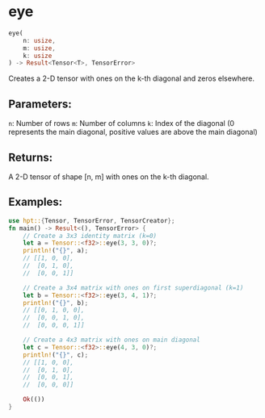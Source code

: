 # eye
```rust
eye(
    n: usize,
    m: usize,
    k: usize
) -> Result<Tensor<T>, TensorError>
```
Creates a 2-D tensor with ones on the k-th diagonal and zeros elsewhere.

## Parameters:
`n`: Number of rows
`m`: Number of columns
`k`: Index of the diagonal (0 represents the main diagonal, positive values are above the main diagonal)

## Returns:
A 2-D tensor of shape [n, m] with ones on the k-th diagonal.

## Examples:
```rust
use hpt::{Tensor, TensorError, TensorCreator};
fn main() -> Result<(), TensorError> {
    // Create a 3x3 identity matrix (k=0)
    let a = Tensor::<f32>::eye(3, 3, 0)?;
    println!("{}", a);
    // [[1, 0, 0],
    //  [0, 1, 0],
    //  [0, 0, 1]]

    // Create a 3x4 matrix with ones on first superdiagonal (k=1)
    let b = Tensor::<f32>::eye(3, 4, 1)?;
    println!("{}", b);
    // [[0, 1, 0, 0],
    //  [0, 0, 1, 0],
    //  [0, 0, 0, 1]]

    // Create a 4x3 matrix with ones on main diagonal
    let c = Tensor::<f32>::eye(4, 3, 0)?;
    println!("{}", c);
    // [[1, 0, 0],
    //  [0, 1, 0],
    //  [0, 0, 1],
    //  [0, 0, 0]]

    Ok(())
}
```
